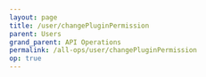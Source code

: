 ```yaml
---
layout: page
title: /user/changePluginPermission
parent: Users
grand_parent: API Operations
permalink: /all-ops/user/changePluginPermission
op: true
---
```


<script>
    window.addEventListener('load', () => {
        const TDV = Symbol.for('tdv-docs');
        const SiteStorage = window[TDV].SiteStorage;

        window[TDV].defineTryit({
            name: 'ChangePluginPermission',
            endpoint: '/user/changePluginPermission',
            method: 'POST',
            params: {
                '// userId': 0,
                pluginName: 'tradingView',
                approval: true,
            }
        });

        window[TDV].buildCallouts(
            window[TDV].buildCallouts.defaultAuthWarning,
            window[TDV].buildCallouts.defaultVendorWarning,
        );
    });

</script>

<div id="vendor-warning"></div>